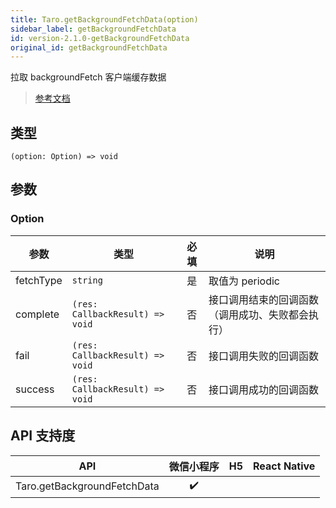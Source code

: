 ```yaml
---
title: Taro.getBackgroundFetchData(option)
sidebar_label: getBackgroundFetchData
id: version-2.1.0-getBackgroundFetchData
original_id: getBackgroundFetchData
---
```


拉取 backgroundFetch 客户端缓存数据

> [参考文档](https://developers.weixin.qq.com/miniprogram/dev/api/storage/background-fetch/wx.getBackgroundFetchData.html)

## 类型

```tsx
(option: Option) => void
```

## 参数

### Option

<table>
  <thead>
    <tr>
      <th>参数</th>
      <th>类型</th>
      <th style="text-align:center">必填</th>
      <th>说明</th>
    </tr>
  </thead>
  <tbody>
    <tr>
      <td>fetchType</td>
      <td><code>string</code></td>
      <td style="text-align:center">是</td>
      <td>取值为 periodic</td>
    </tr>
    <tr>
      <td>complete</td>
      <td><code>(res: CallbackResult) =&gt; void</code></td>
      <td style="text-align:center">否</td>
      <td>接口调用结束的回调函数（调用成功、失败都会执行）</td>
    </tr>
    <tr>
      <td>fail</td>
      <td><code>(res: CallbackResult) =&gt; void</code></td>
      <td style="text-align:center">否</td>
      <td>接口调用失败的回调函数</td>
    </tr>
    <tr>
      <td>success</td>
      <td><code>(res: CallbackResult) =&gt; void</code></td>
      <td style="text-align:center">否</td>
      <td>接口调用成功的回调函数</td>
    </tr>
  </tbody>
</table>

## API 支持度

| API | 微信小程序 | H5 | React Native |
| :---: | :---: | :---: | :---: |
| Taro.getBackgroundFetchData | ✔️ |  |  |

